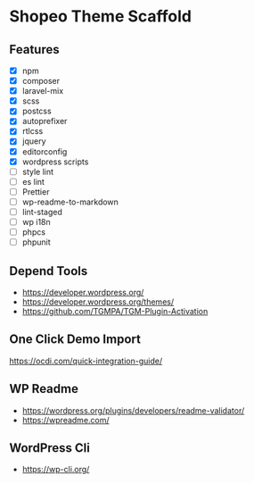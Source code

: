# Shopeo Theme Scaffold

## Features

- [x] npm
- [x] composer
- [x] laravel-mix
- [x] scss
- [x] postcss
- [x] autoprefixer
- [x] rtlcss
- [x] jquery
- [x] editorconfig
- [x] wordpress scripts
- [ ] style lint
- [ ] es lint
- [ ] Prettier
- [ ] wp-readme-to-markdown
- [ ] lint-staged
- [ ] wp i18n
- [ ] phpcs
- [ ] phpunit

## Depend Tools

- https://developer.wordpress.org/
- https://developer.wordpress.org/themes/
- https://github.com/TGMPA/TGM-Plugin-Activation

## One Click Demo Import

https://ocdi.com/quick-integration-guide/

## WP Readme

- https://wordpress.org/plugins/developers/readme-validator/
- https://wpreadme.com/

## WordPress Cli
- https://wp-cli.org/

